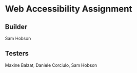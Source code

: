 # Web Accessibility Assignment

## Builder
Sam Hobson

## Testers
Maxine Balzat, Daniele Corciulo, Sam Hobson
